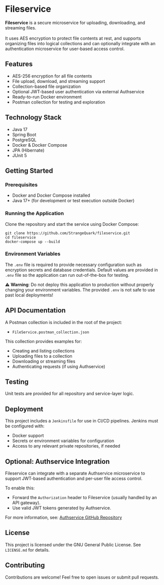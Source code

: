 # Fileservice
**Fileservice** is a secure microservice for uploading, downloading, and streaming files.<br><br>
It uses AES encryption to protect file contents at rest, and supports organizing files into logical collections and can optionally integrate with an authentication microservice for user-based access control.

## Features
- AES-256 encryption for all file contents
- File upload, download, and streaming support
- Collection-based file organization
- Optional JWT-based user authentication via external Authservice
- Ready-to-run Docker environment
- Postman collection for testing and exploration

## Technology Stack
- Java 17
- Spring Boot
- PostgreSQL
- Docker & Docker Compose
- JPA (Hibernate)
- JUnit 5

## Getting Started

### Prerequisites
- Docker and Docker Compose installed
- Java 17+ (for development or test execution outside Docker)

### Running the Application
Clone the repository and start the service using Docker Compose:

```
git clone https://github.com/StrangeQuark/fileservice.git
cd fileservice
docker-compose up --build
```

### Environment Variables
The `.env` file is required to provide necessary configuration such as encryption secrets and database credentials. Default values are provided in `.env` file so the application can run out-of-the-box for testing.

⚠️ **Warning**: Do not deploy this application to production without properly changing your environment variables. The provided `.env` is not safe to use past local deployments!


## API Documentation
A Postman collection is included in the root of the project:

- `FileService.postman_collection.json`

This collection provides examples for:
- Creating and listing collections
- Uploading files to a collection
- Downloading or streaming files
- Authenticating requests (if using Authservice)

## Testing
Unit tests are provided for all repository and service-layer logic.

## Deployment
This project includes a `Jenkinsfile` for use in CI/CD pipelines. Jenkins must be configured with:

- Docker support
- Secrets or environment variables for configuration
- Access to any relevant private repositories, if needed

## Optional: Authservice Integration
Fileservice can integrate with a separate Authservice microservice to support JWT-based authentication and per-user file access control.

To enable this:
- Forward the `Authorization` header to Fileservice (usually handled by an API gateway).
- Use valid JWT tokens generated by Authservice.

For more information, see: [Authservice GitHub Repository](https://github.com/StrangeQuark/authservice)

## License
This project is licensed under the GNU General Public License. See `LICENSE.md` for details.

## Contributing
Contributions are welcome! Feel free to open issues or submit pull requests.
